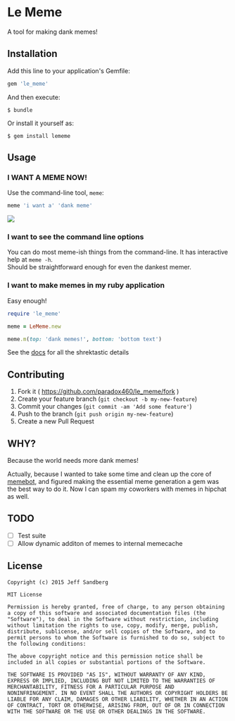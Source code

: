 # Le Meme

A tool for making dank memes!

## Installation

Add this line to your application's Gemfile:

```ruby
gem 'le_meme'
```

And then execute:

    $ bundle

Or install it yourself as:

    $ gem install lememe

## Usage

### I WANT A MEME NOW!
Use the command-line tool, `meme`:

```sh
meme 'i want a' 'dank meme'
```
![](https://cloud.githubusercontent.com/assets/168193/5734047/7304be40-9b62-11e4-9b2b-0ccbadbb3aa1.jpg)

### I want to see the command line options
You can do most meme-ish things from the command-line. It has interactive help at `meme -h`.  
Should be straightforward enough for even the dankest memer.

### I want to make memes in my ruby application
Easy enough!

```ruby
require 'le_meme'

meme = LeMeme.new

meme.m(top: 'dank memes!', bottom: 'bottom text')
```

See the [docs]() for all the shrektastic details

## Contributing

1. Fork it ( https://github.com/paradox460/le_meme/fork )
2. Create your feature branch (`git checkout -b my-new-feature`)
3. Commit your changes (`git commit -am 'Add some feature'`)
4. Push to the branch (`git push origin my-new-feature`)
5. Create a new Pull Request

## WHY?
Because the world needs more dank memes!

Actually, because I wanted to take some time and clean up the core of [memebot](http://github.com/paradox460/memebot), and figured making the essential meme generation a gem was the best way to do it. Now I can spam my coworkers with memes in hipchat as well.

## TODO
- [ ] Test suite
- [ ] Allow dynamic additon of memes to internal memecache

## License

```
Copyright (c) 2015 Jeff Sandberg

MIT License

Permission is hereby granted, free of charge, to any person obtaining
a copy of this software and associated documentation files (the
"Software"), to deal in the Software without restriction, including
without limitation the rights to use, copy, modify, merge, publish,
distribute, sublicense, and/or sell copies of the Software, and to
permit persons to whom the Software is furnished to do so, subject to
the following conditions:

The above copyright notice and this permission notice shall be
included in all copies or substantial portions of the Software.

THE SOFTWARE IS PROVIDED "AS IS", WITHOUT WARRANTY OF ANY KIND,
EXPRESS OR IMPLIED, INCLUDING BUT NOT LIMITED TO THE WARRANTIES OF
MERCHANTABILITY, FITNESS FOR A PARTICULAR PURPOSE AND
NONINFRINGEMENT. IN NO EVENT SHALL THE AUTHORS OR COPYRIGHT HOLDERS BE
LIABLE FOR ANY CLAIM, DAMAGES OR OTHER LIABILITY, WHETHER IN AN ACTION
OF CONTRACT, TORT OR OTHERWISE, ARISING FROM, OUT OF OR IN CONNECTION
WITH THE SOFTWARE OR THE USE OR OTHER DEALINGS IN THE SOFTWARE.
```
